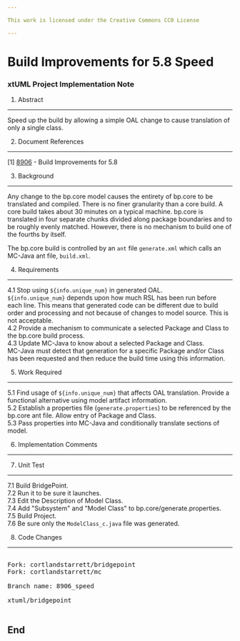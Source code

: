 ```yaml
---

This work is licensed under the Creative Commons CC0 License

---
```


# Build Improvements for 5.8 Speed
### xtUML Project Implementation Note


1. Abstract
-----------
Speed up the build by allowing a simple OAL change to cause translation
of only a single class.

2. Document References
----------------------
[1] [8906](https://support.onefact.net/issues/8906) - Build Improvements for 5.8  

3. Background
-------------
Any change to the bp.core model causes the entirety of bp.core to be
translated and compiled.  There is no finer granularity than a core build.
A core build takes about 30 minutes on a typical machine.  bp.core is
translated in four separate chunks divided along package boundaries and
to be roughly evenly matched.  However, there is no mechanism to build
one of the fourths by itself.

The bp.core build is controlled by an `ant` file `generate.xml` which
calls an MC-Java ant file, `build.xml`.

4. Requirements
---------------
4.1 Stop using `${info.unique_num}` in generated OAL.  
`${info.unique_num}` depends upon how much RSL has been run before
each line.  This means that generated code can be different due to
build order and processing and not because of changes to model source.
This is not acceptable.  
4.2 Provide a mechanism to communicate a selected Package and Class
to the bp.core build process.  
4.3 Update MC-Java to know about a selected Package and Class.  
MC-Java must detect that generation for a specific Package and/or
Class has been requested and then reduce the build time using this
information.  

5. Work Required
----------------
5.1 Find usage of `${info.unique_num}` that affects OAL translation.
Provide a functional alternative using model artifact information.  
5.2 Establish a properties file (`generate.properties`) to be referenced
by the bp.core ant file.  Allow entry of Package and Class.  
5.3 Pass properties into MC-Java and conditionally translate sections
of model.  
  
6. Implementation Comments
--------------------------
  
7. Unit Test
------------
7.1 Build BridgePoint.  
7.2 Run it to be sure it launches.  
7.3 Edit the Description of Model Class.  
7.4 Add "Subsystem" and "Model Class" to bp.core/generate.properties.  
7.5 Build Project.  
7.6 Be sure only the `ModelClass_c.java` file was generated.  

8. Code Changes
---------------
<pre>

Fork: cortlandstarrett/bridgepoint
Fork: cortlandstarrett/mc

Branch name: 8906_speed

xtuml/bridgepoint

</pre>

End
---

